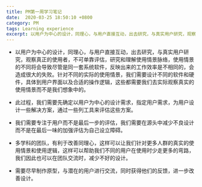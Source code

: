 ```yaml
---
title: PM第一周学习笔记
date:  2020-03-25 18:50:10 +0800
category: PM
tags: Learning experience
excerpt: 以用户为中心的设计，同理心，与用户直接互动，出去研究，与真实用户研究，观察真正的使用者，不可单靠评估，研究和理解使用情景脉络
---
```


- 以用户为中心的设计，同理心，与用户直接互动，出去研究，与真实用户研究，观察真正的使用者，不可单靠评估，研究和理解使用情景脉络，使用情景的不同将会导致尽管是同一套系统软件，反映出来的工作效率是不相同的，会造成很大的失败。针对不同的实际的使用情景，我们需要设计不同的软件和硬件，具体到用户界面以及合适的操作逻辑，这些都需要我们去实际观察真实的使用情景而不是我们想象中的。
- 此过程，我们需要先确定以用户为中心的设计需求，指定用户需求，为用户设计一些解决方案，通过一些列工具来评估这些方案。

- 我们需要专注于用户而不是最后一步的评估，我们需要在源头中减少不良设计而不是在最后一味的加强评估为自己设立障碍。

- 多学科的团队，有利于改善同理心，这样可以让我们针对更多人群的真实的使用情景和使用逻辑，这样可以帮助我们不同的用户在使用时少走更多的弯路，我们因此也可以在团队交流时，减少不好的设计。

- 需要尽早制作原型，与潜在的用户进行交流，同时获得他们的反馈，进一步改善设计。